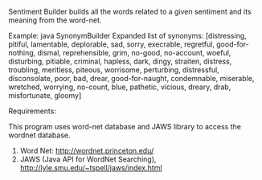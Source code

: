 Sentiment Builder builds all the words related to a given sentiment and its meaning from the word-net.

Example: java SynonymBuilder
Expanded list of synonyms:
[distressing, pitiful, lamentable, deplorable, sad, sorry, execrable, regretful, good-for-nothing, dismal, reprehensible, grim, no-good, no-account, woeful, disturbing, pitiable, criminal, hapless, dark, dingy, straiten, distress, troubling, meritless, piteous, worrisome, perturbing, distressful, disconsolate, poor, bad, drear, good-for-naught, condemnable, miserable, wretched, worrying, no-count, blue, pathetic, vicious, dreary, drab, misfortunate, gloomy]


Requirements:

This program uses word-net database and JAWS library to access the wordnet database.
1. Word Net: http://wordnet.princeton.edu/
2. JAWS (Java API for WordNet Searching), http://lyle.smu.edu/~tspell/jaws/index.html
